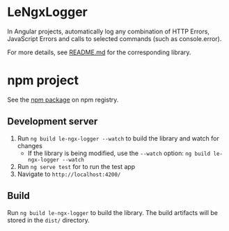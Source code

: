 # LeNgxLogger

In Angular projects, automatically log any combination of HTTP Errors, JavaScript Errors and calls to selected commands (such as console.error).

For more details, see [README.md](projects/le-ngx-logger/README.md) for the corresponding library.

# npm project
See the [npm package](https://www.npmjs.com/package/le-ngx-logger) on npm registry.

## Development server
1. Run `ng build le-ngx-logger --watch` to build the library and watch for changes
   * If the library is being modified, use the `--watch` option: `ng build le-ngx-logger --watch`
1. Run `ng serve test` for to run the test app
1. Navigate to `http://localhost:4200/`

## Build

Run `ng build le-ngx-logger` to build the library. The build artifacts will be stored in the `dist/` directory.
